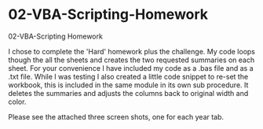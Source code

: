 # 02-VBA-Scripting-Homework
02-VBA-Scripting Homework

I chose to complete the 'Hard' homework plus the challenge. My code loops though the all the sheets and creates the two requested summaries on each sheet. For your convenience I have included my code as a .bas file and as a .txt file. While I was testing I also created a little code snippet to re-set the workbook, this is included in the same module in its own sub procedure. It deletes the summaries and adjusts the columns back to original width and color.

Please see the attached three screen shots, one for each year tab.
